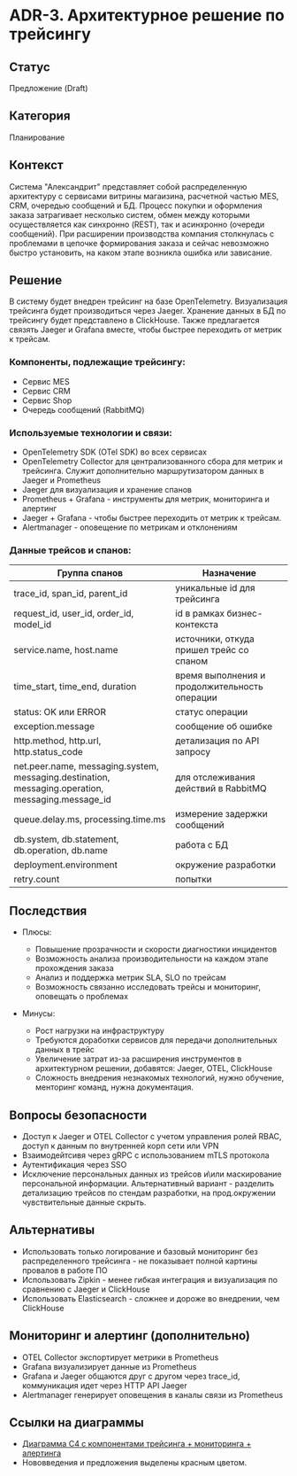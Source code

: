 # ADR-3. Архитектурное решение по трейсингу

## Статус  
Предложение (Draft)

## Категория
Планирование

## Контекст

Система "Александрит" представляет собой распределенную архитектуру с сервисами витрины магаизина, расчетной частью MES, CRM, очередью сообщений и БД. Процесс покупки и оформления заказа затрагивает несколько систем, обмен между которыми осуществляется как синхронно (REST), так и асинхронно (очереди сообщений). При расширении производства компания столкнулась с проблемами в цепочке формирования заказа и сейчас невозможно быстро установить, на каком этапе возникла ошибка или зависание.

## Решение

В систему будет внедрен трейсинг на базе OpenTelemetry. Визуализация трейсинга будет производиться через Jaeger. Хранение данных в БД по трейсингу будет представлено в ClickHouse. Также предлагается связять Jaeger  и Grafana вместе, чтобы быстрее переходить от метрик к трейсам.


### Компоненты, подлежащие трейсингу:

* Сервис MES
* Сервис CRM
* Сервис Shop
* Очередь сообщений (RabbitMQ)

### Используемые технологии и связи:

* OpenTelemetry SDK (OTel SDK) во всех сервисах
* OpenTelemetry Collector для централизованного сбора для метрик и трейсинга. Cлужит дополнительно маршрутизатором данных в Jaeger и Prometheus
* Jaeger для визуализация и хранение спанов
* Prometheus + Grafana - инструменты для метрик, мониторинга и алертинг
* Jaeger  + Grafana - чтобы быстрее переходить от метрик к трейсам.
* Alertmanager - оповещение по метрикам и отклонениям

### Данные трейсов и спанов:

|Группа спанов| Назначение |
|---|---|
|trace_id, span_id, parent_id| уникальные id для трейсинга|
|request_id, user_id, order_id, model_id| id в рамках бизнес-контекста|
|service.name, host.name |источники, откуда пришел трейс со спаном|
|time_start, time_end, duration|время выполнения и продолжительность операции|
|status: OK или ERROR|статус операции|
|exception.message|сообщение об ошибке|
|http.method, http.url, http.status_code|детализация по API запросу|
|net.peer.name, messaging.system, messaging.destination, messaging.operation, messaging.message_id|для отслеживания действий в RabbitMQ|
|queue.delay.ms, processing.time.ms|измерение задержки сообщений|
|db.system, db.statement, db.operation, db.name| работа с БД|
|deployment.environment|окружение разработки|
|retry.count|попытки |

## Последствия

* Плюсы:
    * Повышение прозрачности и скорости диагностики инцидентов
    * Возможность анализа производительности на каждом этапе прохождения заказа
    * Анализ и поддержка метрик SLA, SLO по трейсам
    * Возможность связанно исследовать трейсы и мониторинг, оповещать о проблемах

* Минусы:
    * Рост нагрузки на инфраструктуру
    * Требуются доработки сервисов для передачи дополнительных данных в трейс
    * Увеличение затрат из-за расширения инструментов в архитектурном решении, добавятся: Jaeger,  OTEL, ClickHouse
    * Сложность внедрения незнакомых технологий, нужно обучение, менторинг команд, нужна документация.

## Вопросы безопасности

* Доступ к Jaeger и OTEL Collector с учетом управления ролей RBAC, доступ к данным по внутренней корп сети или VPN
* Взаимодейтсивя через gRPC c использованием mTLS протокола
* Аутентификация через SSO
* Исключение персональных данных из трейсов и\или маскирование персональной информации. Альтернативный вариант - разделить детализацию трейсов по стендам разработки, на прод.окружении чувствительные данные скрыть.

## Альтернативы

* Использовать только логирование и базовый мониторинг без распределенного трейсинга - не показывает полной картины провалов в работе ПО
* Использовать Zipkin - менее гибкая интеграция и визуализация по сравнению с Jaeger и ClickHouse
* Использовать Elasticsearch - сложнее и дороже во внедрении, чем ClickHouse

## Мониторинг и алертинг (дополнительно)

* OTEL Collector экспортирует метрики в Prometheus
* Grafana визуализирует данные из Prometheus
* Grafana и Jaeger  общаются друг с другом через trace_id, коммуникация идет через HTTP API Jaeger 
* Alertmanager генерирует оповещения в каналы связи из Prometheus

## Ссылки на диаграммы
* [Диаграмма C4 с компонентами трейсинга + мониторинга + алертинга](./jewerly_c4_model%20+%20tracing.drawio.svg)
* Нововведения и предложения выделены красным цветом.

